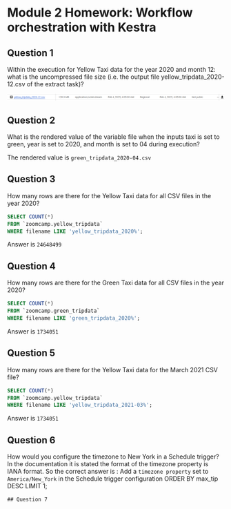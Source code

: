 # Module 2 Homework: Workflow orchestration with Kestra

## Question 1

Within the execution for Yellow Taxi data for the year 2020 and month 12: what is the uncompressed file size (i.e. the output file yellow_tripdata_2020-12.csv of the extract task)?

![alt text](image1.png)

## Question 2

What is the rendered value of the variable file when the inputs taxi is set to green, year is set to 2020, and month is set to 04 during execution?

The rendered value is `green_tripdata_2020-04.csv`




## Question 3
How many rows are there for the Yellow Taxi data for all CSV files in the year 2020?

``` SQL 
SELECT COUNT(*) 
FROM `zoomcamp.yellow_tripdata` 
WHERE filename LIKE 'yellow_tripdata_2020%';
```
Answer is `24648499`

## Question 4
How many rows are there for the Green Taxi data for all CSV files in the year 2020?


``` SQL 
SELECT COUNT(*) 
FROM `zoomcamp.green_tripdata` 
WHERE filename LIKE 'green_tripdata_2020%';
```
Answer is `1734051`

## Question 5
How many rows are there for the Yellow Taxi data for the March 2021 CSV file?

``` SQL
SELECT COUNT(*) 
FROM `zoomcamp.yellow_tripdata` 
WHERE filename LIKE 'yellow_tripdata_2021-03%';
```
Answer is `1734051`

## Question 6
How would you configure the timezone to New York in a Schedule trigger?
In the documentation it is stated the format of the timezone property is IANA format.
So the correct answer is : Add a `timezone property` set to `America/New_York` in the Schedule trigger configuration
ORDER BY max_tip DESC
LIMIT 1;
```
## Question 7
